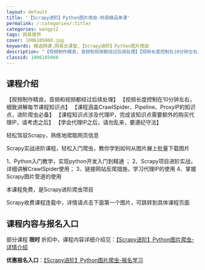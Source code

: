 ```yaml
---
layout: default
title: '【Scrapy进阶】Python图片爬虫-网易精品单课'
permalink: /:categories/:title/
categories: wangyi2
tags: 网易提供
cover: 1006185060.jpg
keywords: 精选网课,网易云课堂,【Scrapy进阶】Python图片爬虫
description: "【视频制作精良，音频和视频都经过后续处理】【视频长度控制在10分钟左右，细致讲解每节课程知识点】【课程涵盖CrawlSpider、Pipeline、ProxyIP的知识点，进阶爬虫必备】【课"
classid: 1006185060
---
```


## 课程介绍

【视频制作精良，音频和视频都经过后续处理】
【视频长度控制在10分钟左右，细致讲解每节课程知识点】
【课程涵盖CrawlSpider、Pipeline、ProxyIP的知识点，进阶爬虫必备】
【课程知识点涉及代理IP，完成该知识点需要额外的购买代理IP，请考虑之后】
【学会代理IP之后，请勿乱来，要遵纪守法】

轻松驾驭Scrapy，熟练地爬取网页信息

Scrapy实战进阶课程，轻松入门爬虫，教你学到如何从图片展上批量下载图片

1、Python入门教学，实现python开发入门到精通 ；
2、Scrapy项目进阶实战，详细讲解CrawlSpider使用；
3、链接网站反爬措施，学习代理IP的使用
4、掌握Scrapy图片管道的使用

本课程免费，是Scrapy进阶爬虫项目

Scrapy收费课程连载中，详情请点击下面第一个图片，可跳转到具体课程页面

## 课程内容与报名入口

部分课程 **限时** 折扣中，课程内容详细介绍见：[【Scrapy进阶】Python图片爬虫-详情介绍](https://study.163.com/course/introduction/1006185060.htm?share=1&shareId=1025206652&utm_campaign=share&utm_medium=iphoneShare&utm_source=&utm_u=1025206652)

**优惠报名入口**：[【Scrapy进阶】Python图片爬虫-报名学习](https://study.163.com/course/introduction/1006185060.htm?share=1&shareId=1025206652&utm_campaign=share&utm_medium=iphoneShare&utm_source=&utm_u=1025206652)

